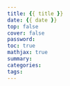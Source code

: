 ```yaml
---
title: {{ title }}
date: {{ date }}
top: false
cover: false
password:
toc: true
mathjax: true
summary:
categories:
tags:
---
```

